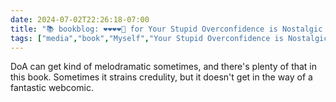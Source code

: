 ```yaml
---
date: 2024-07-02T22:26:18-07:00
title: "📚 bookblog: ❤️❤️❤️❤️🖤 for Your Stupid Overconfidence is Nostalgic (A Third Dumbing of Age Collection), by David Willis"
tags: ["media","book","Myself","Your Stupid Overconfidence is Nostalgic","David Willis","Dumbing of Age","webcomics"]
---
```


DoA can get kind of melodramatic sometimes, and there's plenty of that in this book. Sometimes it strains credulity, but it doesn't get in the way of a fantastic webcomic.